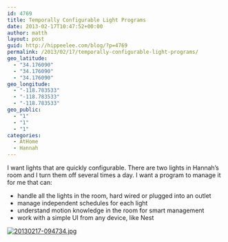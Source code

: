 ```yaml
---
id: 4769
title: Temporally Configurable Light Programs
date: 2013-02-17T10:47:52+00:00
author: matth
layout: post
guid: http://hippeelee.com/blog/?p=4769
permalink: /2013/02/17/temporally-configurable-light-programs/
geo_latitude:
  - "34.176090"
  - "34.176090"
  - "34.176090"
geo_longitude:
  - "-118.783533"
  - "-118.783533"
  - "-118.783533"
geo_public:
  - "1"
  - "1"
  - "1"
categories:
  - AtHome
  - Hannah
---
```

I want lights that are quickly configurable. There are two lights in Hannah&#8217;s room and I turn them off several times a day. I want a program to manage it for me that can:

  * handle all the lights in the room, hard wired or plugged into an outlet
  * manage independent schedules for each light
  * understand motion knowledge in the room for smart management
  * work with a simple UI from any device, like Nest

[<img src="http://localhost/wp-content/uploads/2013/02/20130217-094734.jpg" alt="20130217-094734.jpg" class="alignnone size-full" />](http://localhost/wp-content/uploads/2013/02/20130217-094734.jpg)
